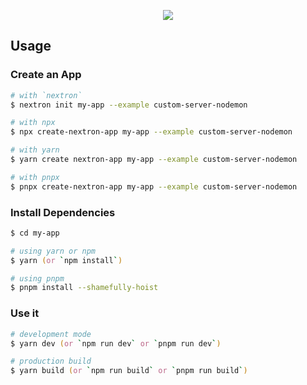 <p align="center"><img src="https://i.imgur.com/yTvam6R.png"></p>

## Usage

### Create an App

```zsh
# with `nextron`
$ nextron init my-app --example custom-server-nodemon

# with npx
$ npx create-nextron-app my-app --example custom-server-nodemon

# with yarn
$ yarn create nextron-app my-app --example custom-server-nodemon

# with pnpx
$ pnpx create-nextron-app my-app --example custom-server-nodemon
```

### Install Dependencies

```zsh
$ cd my-app

# using yarn or npm
$ yarn (or `npm install`)

# using pnpm
$ pnpm install --shamefully-hoist
```

### Use it

```zsh
# development mode
$ yarn dev (or `npm run dev` or `pnpm run dev`)

# production build
$ yarn build (or `npm run build` or `pnpm run build`)
```
